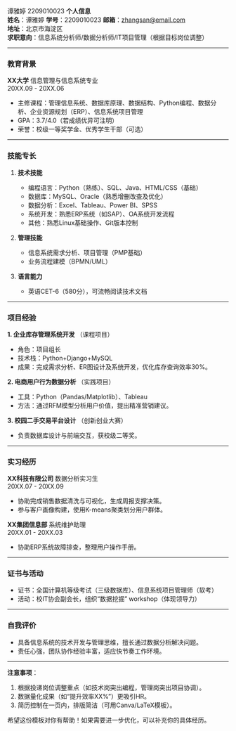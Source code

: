 谭雅婷 2209010023
**个人信息**  
**姓名**：谭雅婷
**学号**：2209010023
**邮箱**：zhangsan@email.com  
**地址**：北京市海淀区  
**求职意向**：信息系统分析师/数据分析师/IT项目管理（根据目标岗位调整）  

---

### **教育背景**  
**XX大学** 信息管理与信息系统专业  
20XX.09 - 20XX.06  
- 主修课程：管理信息系统、数据库原理、数据结构、Python编程、数据分析、企业资源规划（ERP）、信息系统项目管理  
- GPA：3.7/4.0（若成绩优异可注明）  
- 荣誉：校级一等奖学金、优秀学生干部（可选）  

---

### **技能专长**  
1. **技术技能**  
   - 编程语言：Python（熟练）、SQL、Java、HTML/CSS（基础）  
   - 数据库：MySQL、Oracle（熟悉增删改查及优化）  
   - 数据分析：Excel、Tableau、Power BI、SPSS  
   - 系统开发：熟悉ERP系统（如SAP）、OA系统开发流程  
   - 其他：熟悉Linux基础操作、Git版本控制  

2. **管理技能**  
   - 信息系统需求分析、项目管理（PMP基础）  
   - 业务流程建模（BPMN/UML）  

3. **语言能力**  
   - 英语CET-6（580分），可流畅阅读技术文档  

---

### **项目经验**  
**1. 企业库存管理系统开发** （课程项目）  
- 角色：项目组长  
- 技术栈：Python+Django+MySQL  
- 成果：完成需求分析、ER图设计及系统开发，优化库存查询效率30%。  

**2. 电商用户行为数据分析** （实践项目）  
- 工具：Python（Pandas/Matplotlib）、Tableau  
- 方法：通过RFM模型分析用户价值，提出精准营销建议。  

**3. 校园二手交易平台设计** （创新创业大赛）  
- 负责数据库设计与前端交互，获校级二等奖。  

---

### **实习经历**  
**XX科技有限公司** 数据分析实习生  
20XX.07 - 20XX.09  
- 协助完成销售数据清洗与可视化，生成周报支撑决策。  
- 参与客户画像构建，使用K-means聚类划分用户群体。  

**XX集团信息部** 系统维护助理  
20XX.01 - 20XX.03  
- 协助ERP系统故障排查，整理用户操作手册。  

---

### **证书与活动**  
- 证书：全国计算机等级考试（三级数据库）、信息系统项目管理师（软考）  
- 活动：校IT协会副会长，组织“数据挖掘” workshop（体现领导力）  

---

### **自我评价**  
- 具备信息系统的技术开发与管理思维，擅长通过数据分析解决问题。  
- 责任心强，团队协作经验丰富，适应快节奏工作环境。  

---

**注意事项**：  
1. 根据投递岗位调整重点（如技术岗突出编程，管理岗突出项目协调）。  
2. 数据量化成果（如“提升效率XX%”）更吸引HR。  
3. 简历控制在一页内，排版简洁（可用Canva/LaTeX模板）。  

希望这份模板对你有帮助！如果需要进一步优化，可以补充你的具体经历。
